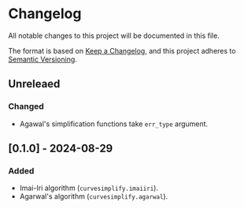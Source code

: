 # Changelog

All notable changes to this project will be documented in this file.

The format is based on [Keep a Changelog](https://keepachangelog.com/en/1.1.0/),
and this project adheres to [Semantic Versioning](https://semver.org/spec/v2.0.0.html).

## Unreleaed

### Changed

- Agawal's simplification functions take `err_type` argument.

## [0.1.0] - 2024-08-29

### Added

- Imai-Iri algorithm (`curvesimplify.imaiiri`).
- Agarwal's algorithm (`curvesimplify.agarwal`).
